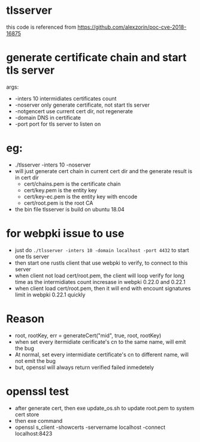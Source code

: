 # tlsserver
this code is referenced from https://github.com/alexzorin/poc-cve-2018-16875

# generate certificate chain and start tls server 
args:

- -inters 10  intermidiates certificates count
- -noserver   only generate certificate, not start tls server
- -notgencert use current cert dir, not regenerate
- -domain     DNS in certificate 
- -port       port for tls server to listen on

# eg:
- ./tlsserver -inters 10 -noserver   
- will just generate cert chain in current cert dir and the generate result is in cert dir
  - cert/chains.pem is the certificate chain
  - cert/key.pem      is the entity key 
  - cert/key-ec.pem   is the entity key with encode 
  - cert/root.pem     is the root CA 
- the bin file tlsserver is build on ubuntu 18.04 

# for webpki issue to use
- just do `./tlsserver -inters 10 -domain localhost -port 4432` to start one tls server
- then start one rustls client that use webpki to verify, to connect to this server
- when client not load cert/root.pem, the client will loop verify for long time as the intermidiates count incresase  in webpki 0.22.0 and 0.22.1 
- when client load cert/root.pem, then it will end with encount signatures limit in webpki 0.22.1 quickly  

# Reason
- root, rootKey, err = generateCert("mid", true, root, rootKey)
- when set every itermidiate cerificate's cn to the same name, will emit the bug 
- At normal, set every intermidiate certificate's cn to different name, will not emit the bug
- but, openssl will always return verified failed inmedetely 

# openssl test
- after generate cert, then exe update_os.sh to update root.pem to system cert store
- then exe command 
 - openssl s_client -showcerts -servername localhost -connect localhost:8423
